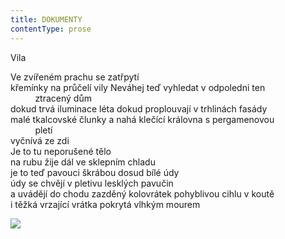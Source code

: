 ```yaml
---
title: DOKUMENTY
contentType: prose
---
```


Vila

Ve zvířeném prachu se zatřpytí  
křemínky na průčelí vily Neváhej teď vyhledat v odpoledni ten  
          ztracený dům  
dokud trvá iluminace léta dokud proplouvají v trhlinách fasády  
malé tkalcovské člunky a nahá klečící královna s pergamenovou  
          pletí  
vyčnívá ze zdi  
Je to tu neporušené tělo  
na rubu žije dál ve sklepním chladu  
je to teď pavouci škrábou dosud bílé údy  
údy se chvějí v pletivu lesklých pavučin  
a uvádějí do chodu zazděný kolovrátek pohyblivou cihlu v koutě  
i těžká vrzající vrátka pokrytá vlhkým mourem

![](../Images/013.jpg)
